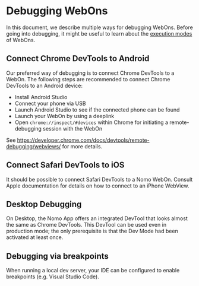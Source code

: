# Debugging WebOns

In this document, we describe multiple ways for debugging WebOns.
Before going into debugging, it might be useful to learn about the [execution modes](https://github.com/nomo-app/nomo-webon-kit/tree/main/advanced-docs/execution_modes.md) of WebOns.

## Connect Chrome DevTools to Android

Our preferred way of debugging is to connect Chrome DevTools to a WebOn.
The following steps are recommended to connect Chrome DevTools to an Android device:

- Install Android Studio
- Connect your phone via USB
- Launch Android Studio to see if the connected phone can be found
- Launch your WebOn by using a deeplink
- Open `chrome://inspect/#devices` within Chrome for initiating a remote-debugging session with the WebOn

See <https://developer.chrome.com/docs/devtools/remote-debugging/webviews/> for more details.

## Connect Safari DevTools to iOS

It should be possible to connect Safari DevTools to a Nomo WebOn.
Consult Apple documentation for details on how to connect to an iPhone WebView.

## Desktop Debugging

On Desktop, the Nomo App offers an integrated DevTool that looks almost the same as Chrome DevTools.
This DevTool can be used even in production mode; the only prerequisite is that the Dev Mode had been activated at least once.

## Debugging via breakpoints

When running a local dev server, your IDE can be configured to enable breakpoints (e.g. Visual Studio Code).
